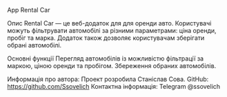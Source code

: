 App Rental Car

Опис
Rental Car — це веб-додаток для для оренди авто. Користувачі можуть фільтрувати автомобілі за різними параметрами: ціна оренди, пробіг та марка. Додаток також дозволяє користувачам зберігати обрані автомобілі.

Основні функції
Перегляд автомобілів із можливістю фільтрації за маркою, ціною оренди та пробігом.
Збереження обраних автомобілів.

Информація про автора: Проект розробила Станіслав Сова. GitHub: https://github.com/Ssovelich
Контактна інформація: Telegram @ssovelich